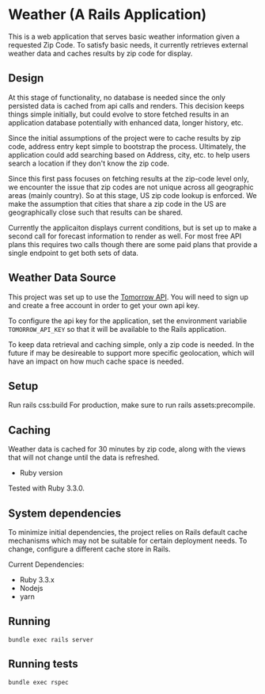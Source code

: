 # Weather  (A Rails Application)

This is a web application that serves basic weather information given a requested Zip Code.  To satisfy basic needs, it currently retrieves external weather data and caches results by zip code for display.  

## Design

At this stage of functionality, no database is needed since the only persisted data is cached from api calls and renders.  This decision keeps things simple initially, but could evolve to store fetched results in an application database potentially with enhanced data, longer history, etc.

Since the initial assumptions of the project were to cache results by zip code, address entry kept simple to bootstrap the process.  Ultimately, the application could add searching based on Address, city, etc. to help users search a location if they don't know the zip code.  

Since this first pass focuses on fetching results at the zip-code level only, we encounter the issue that zip codes are not unique across all geographic areas (mainly country). So at this stage, US zip code lookup is enforced.  We make the assumption that cities that share a zip code in the US are geographically close such that results can be shared.

Currently the applicaiton displays current conditions, but is set up to make a second call for forecast information to render as well.  For most free API plans this requires two calls though there are some paid plans that provide a single endpoint to get both sets of data.

## Weather Data Source

This project was set up to use the [Tomorrow API](https://www.tomorrow.io). You will need to sign up and create a free account in order to get your own api key.

To configure the api key for the application, set the environment variablie `TOMORROW_API_KEY` so that it will
be available to the Rails application.

To keep data retrieval and caching simple, only a zip code is needed. In the future if may be desireable to support more specific geolocation, which will have an impact on how much cache space is needed.

## Setup

Run rails css:build
For production, make sure to run rails assets:precompile.


## Caching

Weather data is cached for 30 minutes by zip code, along with the views that will not change until the data is refreshed.

* Ruby version

Tested with Ruby 3.3.0.

## System dependencies

To minimize initial dependencies, the project relies on Rails default cache mechanisms which may not be suitable for certain deployment needs.  To change, configure a different cache store in Rails.

Current Dependencies:

* Ruby 3.3.x
* Nodejs
* yarn

## Running

`bundle exec rails server`

## Running tests

`bundle exec rspec`